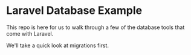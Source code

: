 # Laravel Database Example

This repo is here for us to walk through a few of the database tools that come with Laravel.

We'll take a quick look at migrations first.
